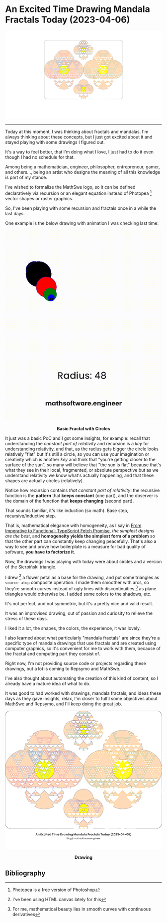 <!-- Copyright (c) 2022-present Tobias Briones. All rights reserved. -->
<!-- SPDX-License-Identifier: CC-BY-4.0 -->
<!-- This file is part of https://github.com/tobiasbriones/blog -->

# An Excited Time Drawing Mandala Fractals Today (2023-04-06)

![Cover](cover.png)

---

Today at this moment, I was thinking about fractals and mandalas. I'm always
thinking about these concepts, but I just got excited about it and stayed
playing with some drawings I figured out.

It's a way to feel better, that I'm doing what I love, I just had to do it
even though I had no schedule for that.

Among being a mathematician, engineer, philosopher, entrepreneur, gamer, and
others..., being an artist who designs the meaning of all this knowledge is
part of my stance.

I've wished to formalize the MathSwe logo, so it can be defined
declaratively via recursion or an elegant equation instead of Photopea [^1]
vector shapes or raster graphics.

[^1]: Photopea is a free version of Photoshop

So, I've been playing with some recursion and fractals once in a while the
last days.

One example is the below drawing with animation I was checking last time:

![Basic Fractal with Circles](basic-fractal-with-circles.gif)

<figcaption>
<p align="center"><strong>Basic Fractal with Circles</strong></p>
</figcaption>

It just was a basic PoC and I got some insights, for example: recall that
understanding the *constant part of relativity* and recursion is a
*key* for understanding relativity, and that, as the radius gets bigger the
circle looks relatively "flat" but it's still a circle, so you can use your
imagination or creativity which is another *key* and think that "you're getting
closer to the surface of the sun", so many will believe that "the sun is
flat" because that's what they see in their local, fragmented, or absolute
perspective but as we understand relativity we know what's actually happening,
and that these shapes are actually circles (relatively).

Notice how recursion contains *that constant part of relativity*: the
recursive function is the **pattern** that **keeps constant** (one part),
and the observer is the domain of the function that **keeps changing** 
(second part).

That sounds familiar, it's like induction (so math). Base step, 
recursive/inductive step.

That is, mathematical elegance with homogeneity, as I say in
[From Imperative to Functional: TypeScript Fetch Promise](from-imperative-to-functional-_-typescript-fetch-promise),
*the simplest designs are the best*, and **homogeneity yields the simplest
form of a problem** so that the other part can constantly keep changing
peacefully. That's also a way to see and prove how boilerplate is a measure 
for bad quality of software, **you have to factorize it**.

Now, the drawings I was playing with today were about circles and a version
of the Sierpiński triangle.

I drew [^2] a flower petal as a base for the drawing, and put some triangles as
`source-atop` composite operation. I made them smoother with arcs, so they're
smooth curves instead of ugly lines with discontinuities [^3] as plane
triangles would otherwise be. I added some colors to the shadows, etc.

[^2]: I've been using HTML canvas lately for this

[^3]: For me, mathematical beauty lies in smooth curves with continuous
    derivatives

It's not perfect, and not symmetric, but it's a pretty nice and valid result.

It was an improvised drawing, out of passion and curiosity to relieve the
stress of these days.

I liked it a lot, the shapes, the colors, the experience, it was lovely.

I also learned about what particularly "mandala fractals" are since they're a
specific type of mandala drawings that use fractals and are created using
computer graphics, so it's convenient for me to work with them, because of the
fractal and computing part they consist of.

Right now, I'm not providing source code or projects regarding these drawings,
but a lot is coming to Repsymo and MathSwe.

I've also thought about automating the creation of this kind of content, so I
already have a mature idea of what to do.

It was good to had worked with drawings, mandala fractals, and ideas these 
days as they gave insights, relax, I'm closer to fulfil some objectives 
about MathSwe and Repsymo, and I'll keep doing the great job.

![Drawing](drawing.png)

<figcaption>
<p align="center"><strong>Drawing</strong></p>
</figcaption>

## Bibliography


